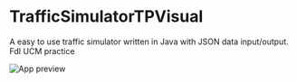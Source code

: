 # TrafficSimulatorTPVisual
A easy to use traffic simulator written in Java with JSON data input/output. FdI UCM practice

![App preview]()
